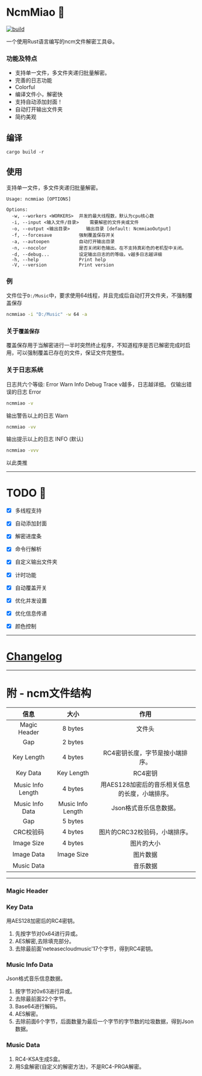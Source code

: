 # NcmMiao :tada:
[![build](https://github.com/Lkhsss/NcmMiao/actions/workflows/build.yml/badge.svg?event=push)](https://github.com/Lkhsss/NcmMiao/actions/workflows/build.yml)

一个使用Rust语言编写的ncm文件解密工具😆。

### 功能及特点
 - 支持单一文件，多文件夹递归批量解密。
 - 完善的日志功能
 - Colorful
 - 编译文件小，解密快
 - 支持自动添加封面！
 - 自动打开输出文件夹
 - 简约美观

## 编译
```
cargo build -r
```

## 使用
支持单一文件，多文件夹递归批量解密。
```
Usage: ncmmiao [OPTIONS]

Options:
  -w, --workers <WORKERS>  并发的最大线程数，默认为cpu核心数
  -i, --input <输入文件/目录>    需要解密的文件夹或文件
  -o, --output <输出目录>      输出目录 [default: NcmmiaoOutput]
  -f, --forcesave          强制覆盖保存开关
  -a, --autoopen           自动打开输出目录
  -n, --nocolor            是否关闭彩色输出。在不支持真彩色的老机型中关闭。
  -d, --debug...           设定输出日志的的等级。v越多日志越详细
  -h, --help               Print help
  -V, --version            Print version
```
### 例
文件位于`D:/Music`中，要求使用64线程，并且完成后自动打开文件夹，不强制覆盖保存
```bash
ncmmiao -i "D:/Music" -w 64 -a
```

### 关于`覆盖保存`
覆盖保存用于当解密进行一半时突然终止程序，不知道程序是否已解密完成时启用，可以强制覆盖已存在的文件，保证文件完整性。

### 关于日志系统
日志共六个等级: Error Warn Info Debug Trace
v越多，日志越详细。
仅输出错误的日志 Error
```bash
ncmmiao -v
```
输出警告以上的日志 Warn
```bash
ncmmiao -vv
```
输出提示以上的日志 INFO (默认)
```bash
ncmmiao -vvv
```
以此类推


---

# TODO :construction:
 - [x] 多线程支持
 - [x] 自动添加封面
 - [x] 解密进度条
 - [x] 命令行解析
 - [x] 自定义输出文件夹
 - [x] 计时功能
 - [x] 自动覆盖开关
 - [x] 优化并发设置
 - [x] 优化信息传递
 - [x] 颜色控制


---
# [Changelog](CHANGELOG.md)
---

# 附 - ncm文件结构
|信息|大小|作用|
|:-:|:-:|:-:|
|Magic Header|8 bytes|文件头|
|Gap|2 bytes||
|Key Length|4 bytes|RC4密钥长度，字节是按小端排序。|
|Key Data|Key Length|RC4密钥|
|Music Info Length|4 bytes|用AES128加密后的音乐相关信息的长度，小端排序。|
|Music Info Data|Music Info Length|Json格式音乐信息数据。|
|Gap|5 bytes||
|CRC校验码|4 bytes|图片的CRC32校验码，小端排序。|
|Image Size|4 bytes|图片的大小|
|Image Data|Image Size|图片数据|
|Music Data||音乐数据|
---
### Magic Header
### Key Data
用AES128加密后的RC4密钥。
1. 先按字节对0x64进行异或。
2. AES解密,去除填充部分。
3. 去除最前面'neteasecloudmusic'17个字节，得到RC4密钥。
### Music Info Data
Json格式音乐信息数据。
1. 按字节对0x63进行异或。
2. 去除最前面22个字节。
3. Base64进行解码。
4. AES解密。
6. 去除前面6个字节，后面数量为最后一个字节的字节数的垃圾数据，得到Json数据。

### Music Data
1. RC4-KSA生成S盒。
2. 用S盒解密(自定义的解密方法)，不是RC4-PRGA解密。


